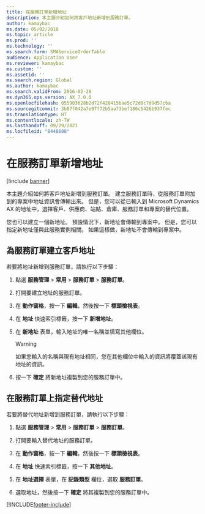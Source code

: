```yaml
---
title: 在服務訂單新增地址
description: 本主題介紹如何將客戶地址新增到服務訂單。
author: kamaybac
ms.date: 05/02/2018
ms.topic: article
ms.prod: ''
ms.technology: ''
ms.search.form: SMAServiceOrderTable
audience: Application User
ms.reviewer: kamaybac
ms.custom: ''
ms.assetid: ''
ms.search.region: Global
ms.author: kamaybac
ms.search.validFrom: 2016-02-28
ms.dyn365.ops.version: AX 7.0.0
ms.openlocfilehash: 055903628b2d72f420415bae5c72d0c7d9d57cba
ms.sourcegitcommit: 3b87f042a7e97f72b5aa73bef186c5426b937fec
ms.translationtype: HT
ms.contentlocale: zh-TW
ms.lasthandoff: 09/29/2021
ms.locfileid: "8448608"
---
```

# <a name="add-an-address-to-a-service-order"></a>在服務訂單新增地址    

[!include [banner](../includes/banner.md)]


本主題介紹如何將客戶地址新增到服務訂單。 建立服務訂單時，從服務訂單附加到的專案中地址資訊會傳輸出來。 但是，您可以從已輸入到 Microsoft Dynamics AX 的地址中，選擇客戶、供應商、站點、倉庫、服務訂單和專案的替代位置。

您也可以建立一個新地址。 預設情況下，新地址會傳輸到專案中。 但是，您可以指定新地址僅與此服務實例相關。 如果這樣做，新地址不會傳輸到專案中。

## <a name="create-a-customer-address-for-a-service-order"></a>為服務訂單建立客戶地址

若要將地址新增到服務訂單，請執行以下步驟：

1.  點選 **服務管理** \> **常用** \> **服務訂單** \> **服務訂單**。

2.  打開要建立地址的服務訂單。

3.  在 **動作窗格**，按一下 **編輯**，然後按一下 **標頭檢視表**。

4.  在 **地址** 快速索引標籤，按一下 **新增地址**。

5.  在 **新地址** 表單，輸入地址的唯一名稱並填寫其他欄位。 
    

    > [!WARNING]
    > <P>如果您輸入的名稱與現有地址相同，您在其他欄位中輸入的資訊將覆蓋該現有地址的資訊。</P>


6.  按一下 **確定** 將新地址複製到您的服務訂單中。

## <a name="specify-an-alternative-address-on-a-service-order"></a>在服務訂單上指定替代地址

若要將替代地址新增到服務訂單，請執行以下步驟：

1.  點選 **服務管理** \> **常用** \> **服務訂單** \> **服務訂單**。

2.  打開要輸入替代地址的服務訂單。

3.  在 **動作窗格**，按一下 **編輯**，然後按一下 **標頭檢視表**。

4.  在 **地址** 快速索引標籤，按一下 **其他地址**。

5.  在 **地址選擇** 表單，在 **記錄類型** 欄位，選取 **服務訂單**。

6.  選取地址，然後按一下 **確定** 將其複製到您的服務訂單中。


  




[!INCLUDE[footer-include](../../includes/footer-banner.md)]